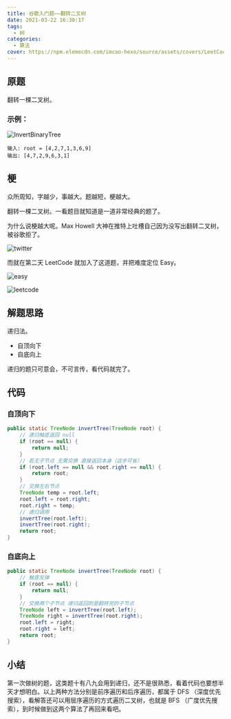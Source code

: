 ```yaml
---
title: 谷歌入门题——翻转二叉树
date: 2021-03-22 16:30:17
tags:
  - 树
categories:
  - 算法
cover: https://npm.elemecdn.com/imcao-hexo/source/assets/covers/LeetCode.png
---
```


## 原题

翻转一棵二叉树。

### 示例：

![InvertBinaryTree](https://npm.elemecdn.com/imcao-hexo/source/_posts/algorithm/InvertBinaryTree/problem.jpg)

```
输入: root = [4,2,7,1,3,6,9]
输出: [4,7,2,9,6,3,1]
```

## 梗

众所周知，字越少，事越大。题越短，梗越大。

翻转一棵二叉树。一看题目就知道是一道非常经典的题了。

为什么说梗越大呢。Max Howell 大神在推特上吐槽自己因为没写出翻转二叉树，被谷歌拒了。

![twitter](https://npm.elemecdn.com/imcao-hexo/source/_posts/algorithm/InvertBinaryTree/twitter.png)

而就在第二天 LeetCode 就加入了这道题，并把难度定位 Easy。

![easy](https://npm.elemecdn.com/imcao-hexo/source/_posts/algorithm/InvertBinaryTree/easy.jpg)

![leetcode](https://npm.elemecdn.com/imcao-hexo/source/_posts/algorithm/InvertBinaryTree/leetcode.jpg)

## 解题思路

递归法。

- 自顶向下
- 自底向上

递归的题只可意会，不可言传，看代码就完了。

## 代码

### 自顶向下

```java
public static TreeNode invertTree(TreeNode root) {
    // 递归触底返回 null
    if (root == null) {
        return null;
    }
    // 若无子节点 无需交换 直接返回本身（这步可省）
    if (root.left == null && root.right == null) {
        return root;
    }
    // 交换左右节点
    TreeNode temp = root.left;
    root.left = root.right;
    root.right = temp;
    // 递归调用
    invertTree(root.left);
    invertTree(root.right);
    return root;
}
```

### 自底向上

```java
public static TreeNode invertTree(TreeNode root) {
    // 触底反弹
    if (root == null) {
        return null;
    }
    // 交换两个子节点 递归返回的是翻转完的子节点
    TreeNode left = invertTree(root.left);
    TreeNode right = invertTree(root.right);
    root.left = right;
    root.right = left;
    return root;
}
```

## 小结

第一次做树的题，这类题十有八九会用到递归，还不是很熟悉，看着代码也要想半天才想明白。以上两种方法分别是前序遍历和后序遍历，都属于 DFS （深度优先搜索），看解答还可以用层序遍历的方式遍历二叉树，也就是 BFS （广度优先搜索），到时候做到这两个算法了再回来看吧。
